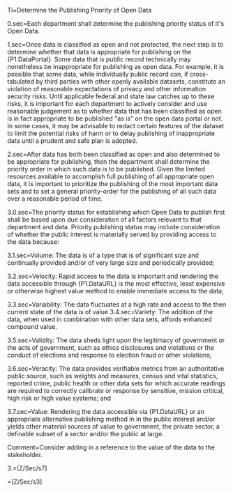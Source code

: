 Ti=Determine the Publishing Priority of Open Data

0.sec=Each department shall determine the publishing priority status of it's Open Data.

1.sec=Once data is classified as open and not protected, the next step is to determine whether that data is appropriate for publishing on the {P1.DataPortal}.  Some data that is public record technically may nonetheless be inappropriate for publishing as open data.  For example, it is possible that some data, while individually public record can, if cross-tabulated by third parties with other openly available datasets, constitute an violation of reasonable expectations of privacy and other information security risks.  Until applicable federal and state law catches up to these risks, it is important for each department to actively consider and use reasonable judgement as to whether data that has been classified as open is in fact appropriate to be published "as is" on the open data portal or not.  In some cases, it may be advisable to redact certain features of the dataset to limit the potential risks of harm or to delay publishing of inappropriate data until a prudent and safe plan is adopted.

2.sec=After data has both been classified as open and also determined to be appropriate for publishing, then the department shall determine the priority order in which such data is to be published.  Given the limited resources available to accomplish full publishing of all appropriate open data, it is important to prioritize the publishing of the most important data sets and to set a general priority-order for the publishing of all such data over a reasonable period of time.

3.0.sec=The priority status for establishing which Open Data to publish first shall be based upon due consideration of all factors relevant to that department and data.  Priority publishing status may include consideration of whether the public interest is materially served by providing access to the data because: 

3.1.sec=Volume: The data is of a type that is of significant size and continually provided and/or of very large size and periodically provided;

3.2.sec=Velocity: Rapid access to the data is important and rendering the data accessible through {P1.DataURL} is the most effective, least expensive or otherwise highest value method to enable immediate access to the data;

3.3.sec=Variability: The data fluctuates at a high rate and access to the then current state of the data is of value
3.4.sec=Variety: The addition of the data, when used in combination with other data sets, affords enhanced compound value.

3.5.sec=Validity: The data sheds light upon the legitimacy of government or the acts of government, such as ethics disclosures and violations or the conduct of elections and response to election fraud or other violations;

3.6.sec=Veracity:  The data provides verifiable metrics from an authoritative public source, such as weights and measures, census and vital statistics, reported crime, public health or other data sets for which accurate readings are required to correctly calibrate or response by sensitive, mission critical, high risk or high value systems; and

3.7.sec=Value: Rendering the data accessible via {P1.DataURL} or an appropriate alternative publishing method in in the public interest and/or yields other material sources of value to government, the private sector, a definable subset of a sector and/or the public at large.

Comment=Consider adding in a reference to the value of the data to the stakeholder.

3.=[Z/Sec/s7]

=[Z/Sec/s3]